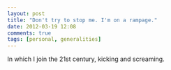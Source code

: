 ```yaml
---
layout: post
title: "Don't try to stop me. I'm on a rampage."
date: 2012-03-19 12:08
comments: true
tags: [personal, generalities]
---
```

In which I join the 21st century, kicking and screaming.
